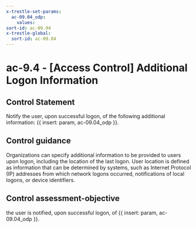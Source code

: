 ```yaml
---
x-trestle-set-params:
  ac-09.04_odp:
    values:
sort-id: ac-09.04
x-trestle-global:
  sort-id: ac-09.04
---
```


# ac-9.4 - \[Access Control\] Additional Logon Information

## Control Statement

Notify the user, upon successful logon, of the following additional information: {{ insert: param, ac-09.04_odp }}.

## Control guidance

Organizations can specify additional information to be provided to users upon logon, including the location of the last logon. User location is defined as information that can be determined by systems, such as Internet Protocol (IP) addresses from which network logons occurred, notifications of local logons, or device identifiers.

## Control assessment-objective

the user is notified, upon successful logon, of {{ insert: param, ac-09.04_odp }}.
